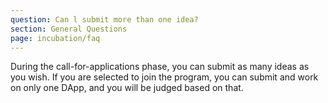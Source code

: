 ```yaml
---
question: Can l submit more than one idea?
section: General Questions
page: incubation/faq
---
```


During the call-for-applications phase, you can submit as many ideas as you wish. If you are selected to join the program, you can submit and work on only one DApp, and you will be judged based on that.
